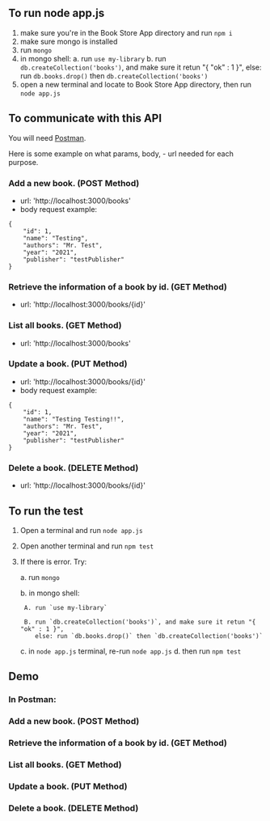 ## To run node app.js
1. make sure you're in the Book Store App directory and run `npm i`
2. make sure mongo is installed
3. run `mongo`
4. in mongo shell: 
    a. run `use my-library`
    b. run `db.createCollection('books')`, and make sure it retun "{ "ok" : 1 }", 
    else: run `db.books.drop()` then `db.createCollection('books')`
5. open a new terminal and locate to Book Store App directory, then run `node app.js`

## To communicate with this API
You will need [Postman](https://www.postman.com/downloads/).

Here is some example on what params, body, - url needed for each purpose.

### Add a new book. (POST Method)
- url: 'http://localhost:3000/books'
- body request example: 
```
{
    "id": 1,
    "name": "Testing",
    "authors": "Mr. Test",
    "year": "2021",
    "publisher": "testPublisher"
}
```

### Retrieve the information of a book by id. (GET Method)
- url: 'http://localhost:3000/books/{id}'

### List all books. (GET Method)
- url: 'http://localhost:3000/books'

### Update a book. (PUT Method)
- url: 'http://localhost:3000/books/{id}'
- body request example: 
```
{
    "id": 1,
    "name": "Testing Testing!!",
    "authors": "Mr. Test",
    "year": "2021",
    "publisher": "testPublisher"
}
```

### Delete a book. (DELETE Method)
- url: 'http://localhost:3000/books/{id}'


## To run the test
1. Open a terminal and run `node app.js`
2. Open another terminal and run `npm test`
3. If there is error. Try: 

    a. run `mongo`

    b. in mongo shell: 

        A. run `use my-library`

        B. run `db.createCollection('books')`, and make sure it retun "{ "ok" : 1 }", 
           else: run `db.books.drop()` then `db.createCollection('books')`

    c. in `node app.js` terminal, re-run `node app.js`
    d. then run `npm test`

## Demo
### In Postman:
### Add a new book. (POST Method)

### Retrieve the information of a book by id. (GET Method)
### List all books. (GET Method)
### Update a book. (PUT Method)
### Delete a book. (DELETE Method)
